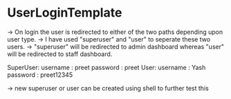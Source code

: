 # UserLoginTemplate

-> On login the user is redirected to either of the two paths depending upon user type.
-> I have used "superuser" and "user" to seperate these two users.
-> "superuser" will be redirected to admin dashboard whereas "user" will be redirected to staff dashboard.

SuperUser:
	username : preet
	password : preet
User:
	username : Yash
	password : preet12345

-> new superuser or user can be created using shell to further test this